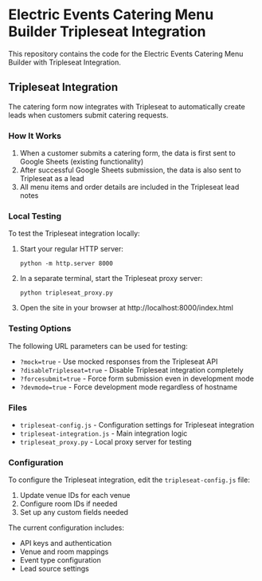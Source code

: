# Electric Events Catering Menu Builder Tripleseat Integration

This repository contains the code for the Electric Events Catering Menu Builder with Tripleseat Integration.

## Tripleseat Integration

The catering form now integrates with Tripleseat to automatically create leads when customers submit catering requests.

### How It Works

1. When a customer submits a catering form, the data is first sent to Google Sheets (existing functionality)
2. After successful Google Sheets submission, the data is also sent to Tripleseat as a lead
3. All menu items and order details are included in the Tripleseat lead notes

### Local Testing

To test the Tripleseat integration locally:

1. Start your regular HTTP server:
   ```
   python -m http.server 8000
   ```

2. In a separate terminal, start the Tripleseat proxy server:
   ```
   python tripleseat_proxy.py
   ```

3. Open the site in your browser at http://localhost:8000/index.html

### Testing Options

The following URL parameters can be used for testing:

- `?mock=true` - Use mocked responses from the Tripleseat API
- `?disableTripleseat=true` - Disable Tripleseat integration completely
- `?forcesubmit=true` - Force form submission even in development mode
- `?devmode=true` - Force development mode regardless of hostname

### Files

- `tripleseat-config.js` - Configuration settings for Tripleseat integration
- `tripleseat-integration.js` - Main integration logic
- `tripleseat_proxy.py` - Local proxy server for testing

### Configuration

To configure the Tripleseat integration, edit the `tripleseat-config.js` file:

1. Update venue IDs for each venue
2. Configure room IDs if needed
3. Set up any custom fields needed

The current configuration includes:

- API keys and authentication
- Venue and room mappings
- Event type configuration
- Lead source settings 